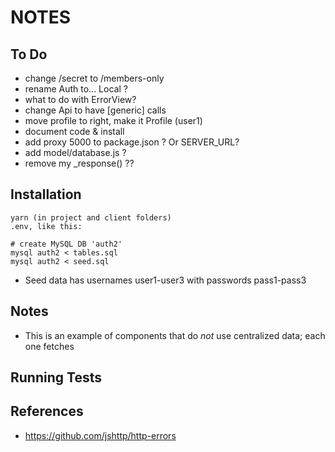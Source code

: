 NOTES
=====


## To Do

- change /secret to /members-only
- rename Auth to... Local ?
- what to do with ErrorView?
- change Api to have [generic] calls
- move profile to right, make it Profile (user1)
- document code & install
- add proxy 5000 to package.json ? Or SERVER_URL?
- add model/database.js ?
- remove my _response() ??


## Installation

```
yarn (in project and client folders)
.env, like this:

# create MySQL DB 'auth2'
mysql auth2 < tables.sql
mysql auth2 < seed.sql
```

- Seed data has usernames user1-user3 with passwords pass1-pass3

## Notes

- This is an example of components that do *not* use centralized data; each one fetches


## Running Tests


## References

- https://github.com/jshttp/http-errors
